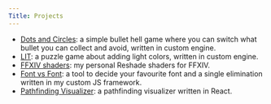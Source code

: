 ```yaml
---
Title: Projects
---
```


* [Dots and Circles](https://momolabo.itch.io/dots-and-circles): a simple bullet hell game where you can switch what bullet you can collect and avoid, written in custom engine.
* [LIT](https://momolabo.itch.io/lit): a puzzle game about adding light colors, written in custom engine.
* [FFXIV shaders](https://github.com/momolabo7/momo_reshade): my personal Reshade shaders for FFXIV.
* [Font vs Font](https://momolabo7.github.io/fvf/): a tool to decide your favourite font and a single elimination written in my custom JS framework.
* [Pathfinding Visualizer](https://momolabo7.github.io/pathfinding-visualizer/): a pathfinding visualizer written in React.
